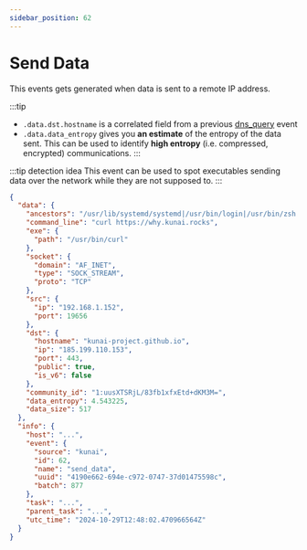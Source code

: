 ```yaml
---
sidebar_position: 62
---
```


# Send Data

This events gets generated when data is sent to a remote IP address.

:::tip
* `.data.dst.hostname` is a correlated field from a previous [dns_query](dns_query) event
* `.data.data_entropy` gives you **an estimate** of the entropy of the data sent. This can be used to identify **high entropy** (i.e. compressed, encrypted) communications.
:::

:::tip detection idea
This event can be used to spot executables sending data over the network while 
they are not supposed to.
:::

```json
{
  "data": {
    "ancestors": "/usr/lib/systemd/systemd|/usr/bin/login|/usr/bin/zsh|/usr/bin/bash|/usr/bin/xinit|/usr/bin/i3|/usr/bin/bash|/usr/bin/urxvt|/usr/bin/zsh|/usr/bin/bash",
    "command_line": "curl https://why.kunai.rocks",
    "exe": {
      "path": "/usr/bin/curl"
    },
    "socket": {
      "domain": "AF_INET",
      "type": "SOCK_STREAM",
      "proto": "TCP"
    },
    "src": {
      "ip": "192.168.1.152",
      "port": 19656
    },
    "dst": {
      "hostname": "kunai-project.github.io",
      "ip": "185.199.110.153",
      "port": 443,
      "public": true,
      "is_v6": false
    },
    "community_id": "1:uusXTSRjL/83fb1xfxEtd+dKM3M=",
    "data_entropy": 4.543225,
    "data_size": 517
  },
  "info": {
    "host": "...",
    "event": {
      "source": "kunai",
      "id": 62,
      "name": "send_data",
      "uuid": "4190e662-694e-c972-0747-37d01475598c",
      "batch": 877
    },
    "task": "...",
    "parent_task": "...",
    "utc_time": "2024-10-29T12:48:02.470966564Z"
  }
}
```
